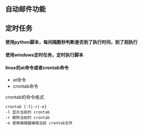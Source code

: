 ## 自动邮件功能
## 定时任务
#### 使用python脚本，每间隔数秒判断是否到了执行时间，到了则执行
#### 使用windows定时任务，定时执行脚本
#### linux的at命令或者crontab命令
- at命令
- crontab命令

crontab的命令格式

```
crontab {-l|-r|-e}
-l 显示当前的 crontab
-r 删除当前的 crontab
-e 使用编辑器编辑当前 crontab文件
```

